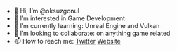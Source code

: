 - 👋 Hi, I’m @oksuzgonul
- 👀 I’m interested in Game Development
- 🌱 I’m currently learning: Unreal Engine and Vulkan
- 💞️ I’m looking to collaborate: on anything game related
- 📫 How to reach me: [Twitter](https://twitter.com/oksuzgonulh) [Website](oksuzgonul.github.io)

<!---
oksuzgonul/oksuzgonul is a ✨ special ✨ repository because its `README.md` (this file) appears on your GitHub profile.
You can click the Preview link to take a look at your changes.
--->

